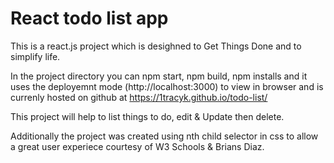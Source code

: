 # React todo list app

This is a react.js project which is desighned to Get Things Done and to simplify life. 

In the project directory you can npm start, npm build, npm installs and it uses the deployemnt mode (http://localhost:3000) to view in browser and is currenly hosted on github at  https://1tracyk.github.io/todo-list/

This project will help to list things to do, edit & Update then delete.

Additionally the project was created using nth child selector in css to allow a great user experiece courtesy of W3 Schools & Brians Diaz.
